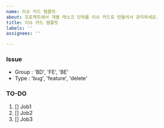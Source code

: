 ```yaml
---
name: 이슈 카드 템플릿
about: 프로젝트에서 개별 태스크 단위를 이슈 카드로 만들어서 관리하세요.
title: 이슈 카드 템플릿
labels: ''
assignees: ''

---
```


### Issue
 - Group : 'BD', 'FE', 'BE'  
 - Type : 'bug', 'feature', 'delete'  


### TO-DO
 1. [] Job1
 2. [] Job2
 3. [] Job3
